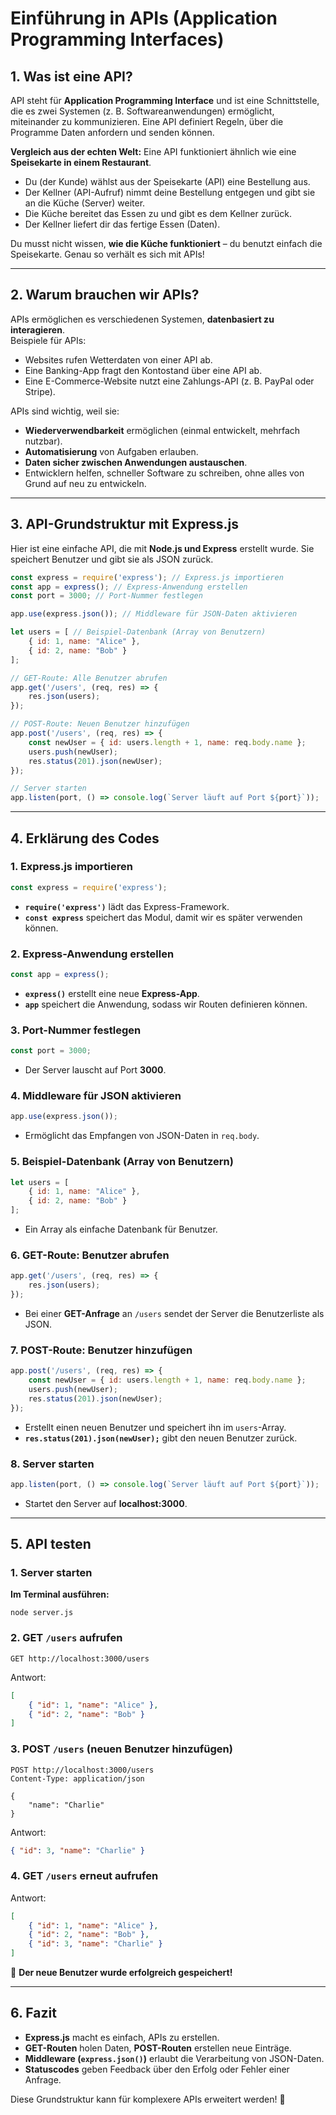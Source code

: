 # Einführung in APIs (Application Programming Interfaces)

## **1. Was ist eine API?**
API steht für **Application Programming Interface** und ist eine Schnittstelle, die es zwei Systemen (z. B. Softwareanwendungen) ermöglicht, miteinander zu kommunizieren. Eine API definiert Regeln, über die Programme Daten anfordern und senden können.

**Vergleich aus der echten Welt:**
Eine API funktioniert ähnlich wie eine **Speisekarte in einem Restaurant**.  
- Du (der Kunde) wählst aus der Speisekarte (API) eine Bestellung aus.  
- Der Kellner (API-Aufruf) nimmt deine Bestellung entgegen und gibt sie an die Küche (Server) weiter.  
- Die Küche bereitet das Essen zu und gibt es dem Kellner zurück.  
- Der Kellner liefert dir das fertige Essen (Daten).  

Du musst nicht wissen, **wie die Küche funktioniert** – du benutzt einfach die Speisekarte. Genau so verhält es sich mit APIs!

---

## 2. Warum brauchen wir APIs?
APIs ermöglichen es verschiedenen Systemen, **datenbasiert zu interagieren**.  
Beispiele für APIs:
- Websites rufen Wetterdaten von einer API ab.
- Eine Banking-App fragt den Kontostand über eine API ab.
- Eine E-Commerce-Website nutzt eine Zahlungs-API (z. B. PayPal oder Stripe).

APIs sind wichtig, weil sie:
- **Wiederverwendbarkeit** ermöglichen (einmal entwickelt, mehrfach nutzbar).
- **Automatisierung** von Aufgaben erlauben.
- **Daten sicher zwischen Anwendungen austauschen**.
- Entwicklern helfen, schneller Software zu schreiben, ohne alles von Grund auf neu zu entwickeln.

---

## 3. API-Grundstruktur mit Express.js
Hier ist eine einfache API, die mit **Node.js und Express** erstellt wurde. Sie speichert Benutzer und gibt sie als JSON zurück.

```javascript
const express = require('express'); // Express.js importieren
const app = express(); // Express-Anwendung erstellen
const port = 3000; // Port-Nummer festlegen

app.use(express.json()); // Middleware für JSON-Daten aktivieren

let users = [ // Beispiel-Datenbank (Array von Benutzern)
    { id: 1, name: "Alice" },
    { id: 2, name: "Bob" }
];

// GET-Route: Alle Benutzer abrufen
app.get('/users', (req, res) => {
    res.json(users);
});

// POST-Route: Neuen Benutzer hinzufügen
app.post('/users', (req, res) => {
    const newUser = { id: users.length + 1, name: req.body.name };
    users.push(newUser);
    res.status(201).json(newUser);
});

// Server starten
app.listen(port, () => console.log(`Server läuft auf Port ${port}`));
```

---

## 4. Erklärung des Codes

### 1. Express.js importieren
```javascript
const express = require('express');
```
- **`require('express')`** lädt das Express-Framework.
- **`const express`** speichert das Modul, damit wir es später verwenden können.

### 2. Express-Anwendung erstellen
```javascript
const app = express();
```
- **`express()`** erstellt eine neue **Express-App**.
- **`app`** speichert die Anwendung, sodass wir Routen definieren können.

### 3. Port-Nummer festlegen
```javascript
const port = 3000;
```
- Der Server lauscht auf Port **3000**.

### 4. Middleware für JSON aktivieren
```javascript
app.use(express.json());
```
- Ermöglicht das Empfangen von JSON-Daten in `req.body`.

### 5. Beispiel-Datenbank (Array von Benutzern)
```javascript
let users = [
    { id: 1, name: "Alice" },
    { id: 2, name: "Bob" }
];
```
- Ein Array als einfache Datenbank für Benutzer.

### 6. GET-Route: Benutzer abrufen
```javascript
app.get('/users', (req, res) => {
    res.json(users);
});
```
- Bei einer **GET-Anfrage** an `/users` sendet der Server die Benutzerliste als JSON.

### 7. POST-Route: Benutzer hinzufügen
```javascript
app.post('/users', (req, res) => {
    const newUser = { id: users.length + 1, name: req.body.name };
    users.push(newUser);
    res.status(201).json(newUser);
});
```
- Erstellt einen neuen Benutzer und speichert ihn im `users`-Array.
- **`res.status(201).json(newUser);`** gibt den neuen Benutzer zurück.

### 8. Server starten
```javascript
app.listen(port, () => console.log(`Server läuft auf Port ${port}`));
```
- Startet den Server auf **localhost:3000**.

---

## 5. API testen
### 1. Server starten
**Im Terminal ausführen:**
```
node server.js
```

### 2. GET `/users` aufrufen
```
GET http://localhost:3000/users
```
Antwort:
```json
[
    { "id": 1, "name": "Alice" },
    { "id": 2, "name": "Bob" }
]
```

### 3. POST `/users` (neuen Benutzer hinzufügen)
```
POST http://localhost:3000/users
Content-Type: application/json

{
    "name": "Charlie"
}
```
Antwort:
```json
{ "id": 3, "name": "Charlie" }
```

### 4. GET `/users` erneut aufrufen
Antwort:
```json
[
    { "id": 1, "name": "Alice" },
    { "id": 2, "name": "Bob" },
    { "id": 3, "name": "Charlie" }
]
```
🔄 **Der neue Benutzer wurde erfolgreich gespeichert!**

---

## 6. Fazit
- **Express.js** macht es einfach, APIs zu erstellen.
- **GET-Routen** holen Daten, **POST-Routen** erstellen neue Einträge.
- **Middleware (`express.json()`)** erlaubt die Verarbeitung von JSON-Daten.
- **Statuscodes** geben Feedback über den Erfolg oder Fehler einer Anfrage.

Diese Grundstruktur kann für komplexere APIs erweitert werden! 🚀

